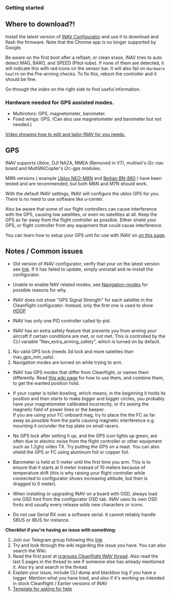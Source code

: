 ### Getting started

## Where to download?!
Install the latest version of [INAV Configurator](https://github.com/iNavFlight/inav-configurator/releases) and use it to download and flash the firmware. Note that the Chrome app is no longer supported by Google.

Be aware on the first boot after a reflash, or clean erase, iNAV tries to auto detect MAG, BARO, and SPEED (Pitot-tube).  If none of them are detected, it will indicate this with red icons on the sensor bar.  It will also fail on `Hardware health` on the Pre-arming checks. To fix this, reboot the controller and it should be fine.

Go through the index on the right side to find useful information.

### Hardware needed for GPS assisted modes.

* Multirotors: GPS, magnetometer, barometer.
* Fixed wings: GPS. (Can also use magnetometer and barometer but not needed.)

[Video showing how to edit and tailor INAV for you needs.](https://youtu.be/n3Z1fOQJAg8)

## GPS
INAV supports Ublox, DJI NAZA, NMEA (Removed in V7), multiwii's i2c-nav board and MultiWiiCopter's i2c-gps modules.

M8N versions ( example [Ublox NEO-M8N](https://inavflight.com/shop/s/bg/1005394) and [Beitian BN-880](https://inavflight.com/shop/p/BN880) ) have been tested and are recommended, but both M6N and M7N should work.

With the default INAV settings, INAV will configure the ublox GPS for you. There is no need to use software like u-center.

Also be aware that some of our flight controllers can cause interference with the GPS, causing low satellites, or even no satellites at all. Keep the GPS as far away from the flight controller as possible. Either shield your GPS, or flight controller from any equipment that could cause interference.

You can learn how to setup your GPS unit for use with INAV on [on this page](https://github.com/iNavFlight/inav/wiki/GPS--and-Compass-setup).

## Notes / Common issues

* Old version of INAV configurator, verify that your on the latest version see [link](https://chrome.google.com/webstore/detail/inav-configurator/fmaidjmgkdkpafmbnmigkpdnpdhopgel). If it has failed to update, simply uninstall and re-install the configurator.

* Unable to enable NAV related modes, see [Navigation-modes](https://github.com/iNavFlight/inav/wiki/Navigation-modes) for possible reasons for why.

* INAV does not show "GPS Signal Strength" for each satellite in the Cleanflight configurator. Instead, only the first one is used to show [HDOP](https://en.wikipedia.org/wiki/Dilution_of_precision_%28GPS%29)

* INAV has only one PID controller called fp-pid.

* INAV has an extra safety feature that prevents you from arming your aircraft if certain conditions are met, or not met. This is controlled by the CLI variable "Nav_extra_arming_safety", which is turned on by default.

1. No valid GPS lock (needs 3d lock and more satelites than inav_gps_min_sats).
1. Navigation modes are turned on while trying to arm.


* INAV has GPS modes that differ from Cleanflight, or names them differently. Read [this wiki page](https://github.com/iNavFlight/inav/wiki/Navigation-modes) for how to use them, and combine them, to get the wanted position hold.

* If your copter is toilet-bowling, which means, in the beginning it holds its position and then starts to make bigger and bigger circles, you probably have your magnetometer calibrated incorrectly, or it’s seeing the magnetic field of power lines or the beeper.  
If you are using your FC onboard mag, try to place the the FC as far away as possible from the parts causing magnetic interference e.g. mounting it on/under the top plate on small racers.

* No GPS lock after setting it up, and the GPS icon lights up green, are often due to electric noise from the flight controller or other equipment such as 1.2ghz video TX. Try putting the GPS on a mast. You can also shield the GPS or FC using aluminum foil or copper foil.

* Barometer is held at 0 meter until the first time you arm. This is to ensure that it starts at 0 meter instead of 10 meters because of temperature drift (this is why raising your flight controller while connected to configurator shows increasing altitude, but then is dragged to 0 meter).

* When installing or upgrading INAV on a board with OSD, always load one OSD font from the configurator OSD tab. iNAV uses its own OSD fonts and usually every release adds new characters or icons.

* Do not use Serial RX over a software serial. It cannot reliably handle SBUS or IBUS for instance. 

**Checklist if you're having an issue with something:**
1. Join our Telegram group following this [link](https://t.me/INAVFlight)
2. Try and look through the wiki regarding the issue you have. You can also search the Wiki.
3. Read the first post at [rcgroups Cleanflight INAV thread](http://www.rcgroups.com/forums/showthread.php?t=2495732). Also read the last 5 pages in the thread to see if someone else has already mentioned it. Also try and search in the thread.
4. Explain your issue, include CLI dump and blackbox log if you have a logger. Mention what you have tried, and also if it's working as intended in stock Cleanflight / Earlier versions of INAV
5. [Template for asking for help](http://www.rcgroups.com/forums/showpost.php?p=35637535&postcount=7930)
